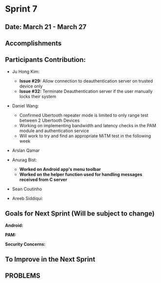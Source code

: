 # Sprint 7

## Date: March 21 - March 27

## Accomplishments

## Participants Contribution:
* Ju Hong Kim:
    * **Issue #29:** Allow connection to deauthentication server on trusted device only
    * **Issue #32:** Terminate Deauthentication server if the user manually locks their system
  
* Daniel Wang: 
    * Confirmed Ubertooth repeater mode is limited to only range test between 2 Ubertooth Devices
    * Working on implementing bandwidth and latency checks in the PAM module and authentication service  
    * Will work to try and find an appropriate MiTM test in the following week 
   
* Arslan Qamar
    
* Anurag Bist:
  * **Worked on Android app's menu toolbar**
  * **Worked on the helper function used for handling messages received from C server**
 
* Sean Coutinho
  
* Areeb Siddiqui:

## Goals for Next Sprint (Will be subject to change)
**Android:**
    
 **PAM:**
     
 **Security Concerns:**
 
## To Improve in the Next Sprint
 
## PROBLEMS
   
